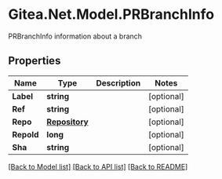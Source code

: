 # Gitea.Net.Model.PRBranchInfo
PRBranchInfo information about a branch

## Properties

Name | Type | Description | Notes
------------ | ------------- | ------------- | -------------
**Label** | **string** |  | [optional] 
**Ref** | **string** |  | [optional] 
**Repo** | [**Repository**](Repository.md) |  | [optional] 
**RepoId** | **long** |  | [optional] 
**Sha** | **string** |  | [optional] 

[[Back to Model list]](../README.md#documentation-for-models) [[Back to API list]](../README.md#documentation-for-api-endpoints) [[Back to README]](../README.md)

